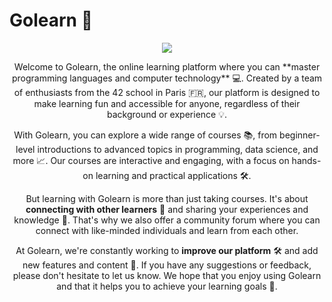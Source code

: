 # Golearn 🦑

<p align="center">
  <img src="https://media.discordapp.net/attachments/750386052555866243/1050348067800498176/image.png" />
</p>

<center>
Welcome to Golearn, the online learning platform where you can **master programming languages and computer technology** 💻. Created by a team of enthusiasts from the 42 school in Paris 🇫🇷, our platform is designed to make learning fun and accessible for anyone, regardless of their background or experience 💡.

With Golearn, you can explore a wide range of courses 📚, from beginner-level introductions to advanced topics in programming, data science, and more 📈. Our courses are interactive and engaging, with a focus on hands-on learning and practical applications 🛠️.

But learning with Golearn is more than just taking courses. It's about **connecting with other learners** 👥 and sharing your experiences and knowledge 💬. That's why we also offer a community forum where you can connect with like-minded individuals and learn from each other.

At Golearn, we're constantly working to **improve our platform** 🛠️ and add new features and content 📝. If you have any suggestions or feedback, please don't hesitate to let us know. We hope that you enjoy using Golearn and that it helps you to achieve your learning goals 💪.
</center>
